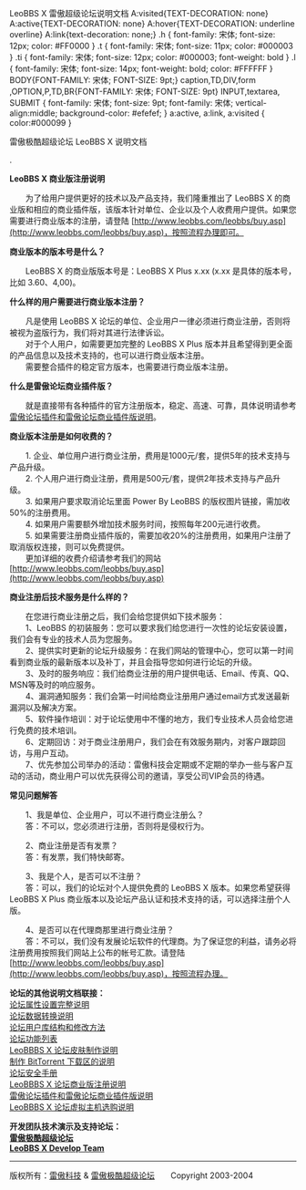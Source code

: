 LeoBBS X 雷傲超级论坛说明文档 A:visited{TEXT-DECORATION: none} A:active{TEXT-DECORATION: none} A:hover{TEXT-DECORATION: underline overline} A:link{text-decoration: none;} .h { font-family: 宋体; font-size: 12px; color: #FF0000 } .t { font-family: 宋体; font-size: 11px; color: #000003 } .ti { font-family: 宋体; font-size: 12px; color: #000003; font-weight: bold } .l { font-family: 宋体; font-size: 14px; font-weight: bold; color: #FFFFFF } BODY{FONT-FAMILY: 宋体; FONT-SIZE: 9pt;} caption,TD,DIV,form ,OPTION,P,TD,BR{FONT-FAMILY: 宋体; FONT-SIZE: 9pt} INPUT,textarea, SUBMIT { font-family: 宋体; font-size: 9pt; font-family: 宋体; vertical-align:middle; background-color: #efefef; } a:active, a:link, a:visited { color:#000099 }

雷傲极酷超级论坛 LeoBBS X 说明文档

.

  
**LeoBBS X 商业版注册说明**

　　为了给用户提供更好的技术以及产品支持，我们隆重推出了 LeoBBS X 的商业版和相应的商业插件版，该版本针对单位、企业以及个人收费用户提供。如果您需要进行商业版本的注册，请登陆 [http://www.leobbs.com/leobbs/buy.asp](http://www.leobbs.com/leobbs/buy.asp)，按照流程办理即可。

  
**商业版本的版本号是什么？**

　　LeoBBS X 的商业版版本号是：LeoBBS X Plus x.xx (x.xx 是具体的版本号，比如 3.60、4,00)。

  
**什么样的用户需要进行商业版本注册？**

　　凡是使用 LeoBBS X 论坛的单位、企业用户一律必须进行商业注册，否则将被视为盗版行为，我们将对其进行法律诉讼。  
　　对于个人用户，如需要更加完整的 LeoBBS X Plus 版本并且希望得到更全面的产品信息以及技术支持的，也可以进行商业版本注册。  
　　需要整合插件的稳定官方版本，也需要进行商业版本注册。

  
**什么是雷傲论坛商业插件版？**

　　就是直接带有各种插件的官方注册版本，稳定、高速、可靠，具体说明请参考[雷傲论坛插件和雷傲论坛商业插件版说明](plug.md)。

  
**商业版本注册是如何收费的？**

　　1. 企业、单位用户进行商业注册，费用是1000元/套，提供5年的技术支持与产品升级。  
　　2. 个人用户进行商业注册，费用是500元/套，提供2年技术支持与产品升级。  
　　3. 如果用户要求取消论坛里面 Power By LeoBBS 的版权图片链接，需加收50%的注册费用。  
　　4. 如果用户需要额外增加技术服务时间，按照每年200元进行收费。  
　　5. 如果需要注册商业插件版的，需要加收20%的注册费用，如果用户注册了取消版权连接，则可以免费提供。  
　　更加详细的收费介绍请参考我们的网站 [http://www.leobbs.com/leobbs/buy.asp](http://www.leobbs.com/leobbs/buy.asp)  

  
**商业注册后技术服务是什么样的？**

　　在您进行商业注册之后，我们会给您提供如下技术服务：  
　　1、LeoBBS 的初装服务：您可以要求我们给您进行一次性的论坛安装设置，我们会有专业的技术人员为您服务。  
　　2、提供实时更新的论坛升级服务：在我们网站的管理中心，您可以第一时间看到商业版的最新版本以及补丁，并且会指导您如何进行论坛的升级。  
　　3、及时的服务响应：我们给商业注册的用户提供电话、Email、传真、QQ、MSN等及时的响应服务。  
　　4、漏洞通知服务：我们会第一时间给商业注册用户通过email方式发送最新漏洞以及解决方案。  
　　5、软件操作培训：对于论坛使用中不懂的地方，我们专业技术人员会给您进行免费的技术培训。  
　　6、定期回访：对于商业注册用户，我们会在有效服务期内，对客户跟踪回访，与用户互动。  
　　7、优先参加公司举办的活动：雷傲科技会定期或不定期的举办一些与客户互动的活动，商业用户可以优先获得公司的邀请，享受公司VIP会员的待遇。  

  
**常见问题解答**

　　1、我是单位、企业用户，可以不进行商业注册么？  
　　答：不可以，您必须进行注册，否则将是侵权行为。

　　2、商业注册是否有发票？  
　　答：有发票，我们特快邮寄。

　　3、我是个人，是否可以不注册？  
　　答：可以，我们的论坛对个人提供免费的 LeoBBS X 版本。如果您希望获得 LeoBBS X Plus 商业版本以及论坛产品认证和技术支持的话，可以选择注册个人版。

　　4、是否可以在代理商那里进行商业注册？  
　　答：不可以，我们没有发展论坛软件的代理商。为了保证您的利益，请务必将注册费用按照我们网站上公布的帐号汇款。请登陆 [http://www.leobbs.com/leobbs/buy.asp](http://www.leobbs.com/leobbs/buy.asp)，按照流程办理。

  
**论坛的其他说明文档联接：**  
[论坛属性设置完整说明](filemod.md)  
[论坛数据转换说明](convert.md)  
[论坛用户库结构和修改方法](userformat.md)  
[论坛功能列表](function.md)  
[LeoBBBS X 论坛皮肤制作说明](skin.md)  
[制作 BitTorrent 下载区的说明](bittorrent.md)  
[论坛安全手册](safe.md)  
[LeoBBBS X 论坛商业版注册说明](reg.md)  
[雷傲论坛插件和雷傲论坛商业插件版说明](plug.md)  
[LeoBBBS X 论坛虚拟主机选购说明](vhost.md)  
  
  
  
**开发团队技术演示及支持论坛：**  
**[雷傲极酷超级论坛](http://bbs.leobbs.com/)**  
**[LeoBBS X Develop Team](http://bbs.leobbs.com/cgi-bin/forums.cgi?forum=2)**  
  
  

  
  

* * *

版权所有：[雷傲科技](http://www.leobbs.com) & [雷傲极酷超级论坛](http://bbs.leobbs.com)　　Copyright 2003-2004